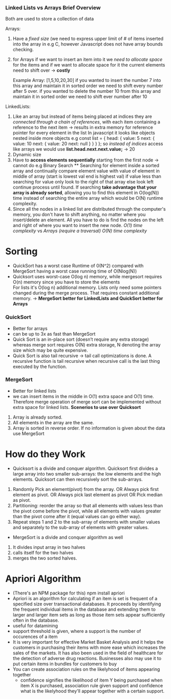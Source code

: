 ### Linked Lists vs Arrays Brief Overview ###

Both are used to store a collection of data

Arrays:
1. Have a *fixed size* (we need to express upper limit of # of items inserted into the array in e.g C, however Javascript does       not have array bounds checking.

2. for Arrays if we want to insert an item into it we *need to allocate space* for the items and if we want to allocate space      for it the current elements need to shift over -> **costly**

   Example Array:    [1,5,10,20,30]
   if you wanted to insert the number 7 into this array and maintain it in sorted order we need to shift every number after 5 over.
   if you wanted to delete the number 10 from this array and maintain it in sorted order we need to shift ever number after 10 


LinkedLists: 
1. Like an array but instead of items being placed at indices they are *connected through a chain of references*, with each        item containing a reference to the next item -> results in extra memory for reference pointer for every element in the list
   In javascript it looks like objects nested inside more objects  e.g 
 const list = {
    head: {
        value: 5
        next: {
            value: 10
            next: {
                value: 20
                next: null
            }
        }
    }
};
so *instead of indices* access like arrays we would use 
**list.head.next.next.value;** -> 20 
2. Dynamic size 
3. Have to **access elements sequentially** starting from the first node -> cannot do e.g Binary Search 
   ** Searching for element inside a sorted array and continually compare element value with value of element in middle of         array (start is lowest val end is highest val) if value less than searching for value only look to the right of that         array else look left continue process until found. 
   If searching **take advantage that your array is already sorted**, allowing you to find this element in O(log(N)) time instead of searching the entire array which would be O(N) runtime complexity.
4. Since all the nodes in a linked list are distributed through the computer's memory, you don't have to shift anything, no        matter where you insert/delete an element. All you have to do is find the nodes on the left and right of where you want to      insert the new node. *O(1) time complexity* vs *Arrays (require a traversal) O(N) time complexity* 


# Sorting #
- QuickSort has a worst case Runtime of 0(N^2) compared with MergeSort having a worst case running time of O(Nlog(N))
- Quicksort uses worst-case O(log n) memory, while mergesort requires O(n) memory since you have to store the elements  
  For lists it's O(log n) additional memory.
  Lists only need some pointers changed during the merge process. That requires constant additional memory.
  -> **MergeSort better for LinkedLists and QuickSort better for Arrays**

### QuickSort ###
- Better for arrays
- can be up to 3x as fast than MergeSort
- Quick Sort is an in-place sort (doesn’t require any extra storage) whereas merge sort requires O(N) extra storage, N denoting   the array size which may be quite expensive.
- Quick Sort is also tail recursive -> tail call optimizations is done. 
  A recursive function is tail recursive when recursive call is the last thing executed by the function. 


### MergeSort ###
 - Better for linked lists 
 - we can insert items in the middle in O(1) extra space and O(1) time. Therefore merge operation of merge sort can be            implemented without extra space for linked lists.
 **Scenerios to use over Quicksort**
1. Array is already sorted. 
2. All elements in the array are the same.
3. Array is sorted in reverse order.
If no information is given about the data use MergeSort


# How do they Work #
- Quicksort is a divide and conquer algorithm.
  Quicksort first divides a large array into two smaller sub-arrays: the low elements and the high elements. Quicksort can then recursively sort the sub-arrays.

1. Randomly Pick an element(pivot) from the array. 
   OR Always pick first element as pivot.
   OR Always pick last element as pivot 
   OR Pick median as pivot.
2. Partitioning: reorder the array so that all elements with values less than the pivot come before the pivot, while all elements with values greater than the pivot come after it (equal values can go either way). 
3. Repeat steps 1 and 2 to the sub-array of elements with smaller values and separately to the sub-array of elements with greater values.

- MergeSort is a divide and conquer algorithm as well
1. It divides input array in two halves 
2. calls itself for the two halves 
3. merges the two sorted halves.

 # Apriori Algorithm # 
 - (There's an NPM package for this) npm install apriori
 - Apriori is an algorithm for calculating if an item is set is frequent of a specified size over transactional databases. It     proceeds by identifying the frequent individual items in the database and extending them to larger and larger item sets as     long as those item sets appear sufficiently often in the database. 
 - useful for datamining  
 - support threshold is given, where a support is the number of occurences of a item
 - It is very important for effective Market Basket Analysis and it helps the customers in purchasing their items with more       ease which increases the sales of the markets. It has also been used in the field of healthcare for the detection of adverse   drug reactions. Businesses also may use it to put certain items in bundles for customers to buy
 - You can create association rules on the likelyhood of items appearing together  
   - confidence signifies the likelihood of item Y being purchased when item X is purchased, association rule given support and   confidence what is the likelyhood they'll appear together with a certain support.


